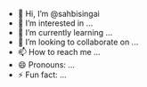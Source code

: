 - 👋 Hi, I’m @sahbisingai
- 👀 I’m interested in ...
- 🌱 I’m currently learning ...
- 💞️ I’m looking to collaborate on ...
- 📫 How to reach me ...
- 😄 Pronouns: ...
- ⚡ Fun fact: ...

<!---
sahbisingai/sahbisingai is a ✨ special ✨ repository because its `README.md` (this file) appears on your GitHub profile.
You can click the Preview link to take a look at your changes.
--->
